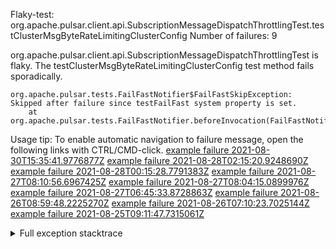         
Flaky-test: org.apache.pulsar.client.api.SubscriptionMessageDispatchThrottlingTest.testClusterMsgByteRateLimitingClusterConfig
Number of failures: 9

org.apache.pulsar.client.api.SubscriptionMessageDispatchThrottlingTest is flaky. The testClusterMsgByteRateLimitingClusterConfig test method fails sporadically.

```
org.apache.pulsar.tests.FailFastNotifier$FailFastSkipException: Skipped after failure since testFailFast system property is set.
	at org.apache.pulsar.tests.FailFastNotifier.beforeInvocation(FailFastNotifier.java:88)

```

Usage tip: To enable automatic navigation to failure message, open the following links with CTRL/CMD-click.
[example failure 2021-08-30T15:35:41.9776877Z](https://github.com/apache/pulsar/runs/3463119398?check_suite_focus=true#step:9:3543)
[example failure 2021-08-28T02:15:20.9248690Z](https://github.com/apache/pulsar/runs/3448473880?check_suite_focus=true#step:9:2540)
[example failure 2021-08-28T00:15:28.7791383Z](https://github.com/apache/pulsar/runs/3447917315?check_suite_focus=true#step:9:1908)
[example failure 2021-08-27T08:10:56.6967425Z](https://github.com/apache/pulsar/runs/3440980370?check_suite_focus=true#step:9:2607)
[example failure 2021-08-27T08:04:15.0899976Z](https://github.com/apache/pulsar/runs/3440855241?check_suite_focus=true#step:9:2532)
[example failure 2021-08-27T06:45:33.8728863Z](https://github.com/apache/pulsar/runs/3440411158?check_suite_focus=true#step:9:2533)
[example failure 2021-08-26T08:59:48.2225270Z](https://github.com/apache/pulsar/runs/3430539961?check_suite_focus=true#step:9:3242)
[example failure 2021-08-26T07:10:23.7025144Z](https://github.com/apache/pulsar/runs/3429892136?check_suite_focus=true#step:9:2594)
[example failure 2021-08-25T09:11:47.7315061Z](https://github.com/apache/pulsar/runs/3420085427?check_suite_focus=true#step:10:2500)


<details>
<summary>Full exception stacktrace</summary>
<code><pre>
org.apache.pulsar.tests.FailFastNotifier$FailFastSkipException: Skipped after failure since testFailFast system property is set.
	at org.apache.pulsar.tests.FailFastNotifier.beforeInvocation(FailFastNotifier.java:88)

</pre></code>
</details>

